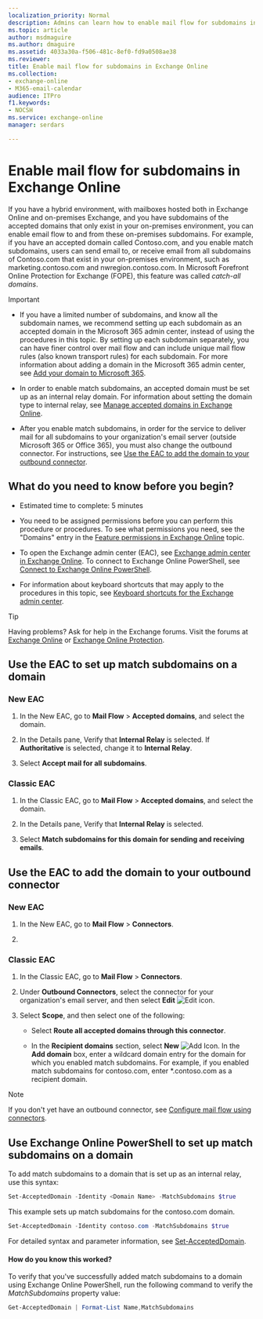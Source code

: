 ```yaml
---
localization_priority: Normal
description: Admins can learn how to enable mail flow for subdomains in Exchange Online.
ms.topic: article
author: msdmaguire
ms.author: dmaguire
ms.assetid: 4033a30a-f506-481c-8ef0-fd9a0508ae38
ms.reviewer: 
title: Enable mail flow for subdomains in Exchange Online
ms.collection: 
- exchange-online
- M365-email-calendar
audience: ITPro
f1.keywords:
- NOCSH
ms.service: exchange-online
manager: serdars

---
```


# Enable mail flow for subdomains in Exchange Online

If you have a hybrid environment, with mailboxes hosted both in Exchange Online and on-premises Exchange, and you have subdomains of the accepted domains that only exist in your on-premises environment, you can enable email flow to and from these on-premises subdomains. For example, if you have an accepted domain called Contoso.com, and you enable match subdomains, users can send email to, or receive email from all subdomains of Contoso.com that exist in your on-premises environment, such as marketing.contoso.com and nwregion.contoso.com. In Microsoft Forefront Online Protection for Exchange (FOPE), this feature was called _catch-all domains_.

> [!IMPORTANT]
> - If you have a limited number of subdomains, and know all the subdomain names, we recommend setting up each subdomain as an accepted domain in the Microsoft 365 admin center, instead of using the procedures in this topic. By setting up each subdomain separately, you can have finer control over mail flow and can include unique mail flow rules (also known transport rules) for each subdomain. For more information about adding a domain in the Microsoft 365 admin center, see [Add your domain to Microsoft 365](https://docs.microsoft.com/microsoft-365/admin/setup/add-domain).
>
> - In order to enable match subdomains, an accepted domain must be set up as an internal relay domain. For information about setting the domain type to internal relay, see [Manage accepted domains in Exchange Online](manage-accepted-domains.md).
>
> - After you enable match subdomains, in order for the service to deliver mail for all subdomains to your organization's email server (outside Microsoft 365 or Office 365), you must also change the outbound connector. For instructions, see [Use the EAC to add the domain to your outbound connector](enable-mail-flow-for-subdomains.md#use-the-eac-to-add-the-domain-to-your-outbound-connector).

## What do you need to know before you begin?

- Estimated time to complete: 5 minutes

- You need to be assigned permissions before you can perform this procedure or procedures. To see what permissions you need, see the "Domains" entry in the [Feature permissions in Exchange Online](../../permissions-exo/feature-permissions.md) topic.

- To open the Exchange admin center (EAC), see [Exchange admin center in Exchange Online](../../exchange-admin-center.md). To connect to Exchange Online PowerShell, see [Connect to Exchange Online PowerShell](https://docs.microsoft.com/powershell/exchange/connect-to-exchange-online-powershell).

- For information about keyboard shortcuts that may apply to the procedures in this topic, see [Keyboard shortcuts for the Exchange admin center](../../accessibility/keyboard-shortcuts-in-admin-center.md).

> [!TIP]
> Having problems? Ask for help in the Exchange forums. Visit the forums at [Exchange Online](https://social.technet.microsoft.com/forums/msonline/home?forum=onlineservicesexchange) or [Exchange Online Protection](https://social.technet.microsoft.com/forums/forefront/home?forum=FOPE).

## Use the EAC to set up match subdomains on a domain

### New EAC

1. In the New EAC, go to **Mail Flow** \> **Accepted domains**, and select the domain.

2. In the Details pane, Verify that **Internal Relay** is selected. If **Authoritative** is selected, change it to **Internal Relay**.

3. Select **Accept mail for all subdomains**.

### Classic EAC

1. In the Classic EAC, go to **Mail Flow** \> **Accepted domains**, and select the domain.

2. In the Details pane, Verify that **Internal Relay** is selected.

3. Select **Match subdomains for this domain for sending and receiving emails**.

## Use the EAC to add the domain to your outbound connector

### New EAC

1. In the New EAC, go to **Mail Flow** \> **Connectors**.

2. <need more inputs>


### Classic EAC

1. In the Classic EAC, go to **Mail Flow** \> **Connectors**.

2. Under **Outbound Connectors**, select the connector for your organization's email server, and then select **Edit** ![Edit icon](../../media/ITPro_EAC_EditIcon.png).

3. Select **Scope**, and then select one of the following:

   - Select **Route all accepted domains through this connector**.

   - In the **Recipient domains** section, select **New** ![Add Icon](../../media/ITPro_EAC_AddIcon.png). In the **Add domain** box, enter a wildcard domain entry for the domain for which you enabled match subdomains. For example, if you enabled match subdomains for contoso.com, enter \*.contoso.com as a recipient domain.

> [!NOTE]
> If you don't yet have an outbound connector, see [Configure mail flow using connectors](../../mail-flow-best-practices/use-connectors-to-configure-mail-flow/use-connectors-to-configure-mail-flow.md).

## Use Exchange Online PowerShell to set up match subdomains on a domain

To add match subdomains to a domain that is set up as an internal relay, use this syntax:

```powershell
Set-AcceptedDomain -Identity <Domain Name> -MatchSubdomains $true
```

This example sets up match subdomains for the contoso.com domain.

```powershell
Set-AcceptedDomain -Identity contoso.com -MatchSubdomains $true
```

For detailed syntax and parameter information, see [Set-AcceptedDomain](https://docs.microsoft.com/powershell/module/exchange/set-accepteddomain).

#### How do you know this worked?

To verify that you've successfully added match subdomains to a domain using Exchange Online PowerShell, run the following command to verify the _MatchSubdomains_ property value:

```powershell
Get-AcceptedDomain | Format-List Name,MatchSubdomains
```
